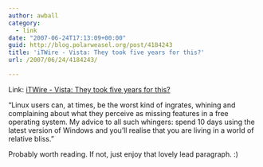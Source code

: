```yaml
---
author: awball
category:
  - link
date: "2007-06-24T17:13:09+00:00"
guid: http://blog.polarweasel.org/post/4184243
title: 'iTWire - Vista: They took five years for this?'
url: /2007/06/24/4184243/

---
```

Link: [iTWire - Vista: They took five years for this?](http://www.itwire.com.au/content/view/13114/1090/)

“Linux users can, at times, be the worst kind of ingrates, whining and complaining about what they perceive as missing features in a free operating system. My advice to all such whingers: spend 10 days using the latest version of Windows and you’ll realise that you are living in a world of relative bliss.”

Probably worth reading. If not, just enjoy that lovely lead paragraph. :)
